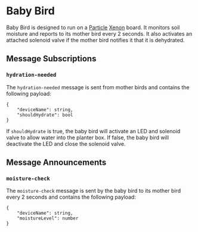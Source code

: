 # Baby Bird

Baby Bird is designed to run on a [Particle](https://particle.io) [Xenon](https://docs.particle.io/datasheets/mesh/xenon-datasheet/) board.  It monitors soil moisture and reports to its mother bird every 2 seconds.  It also activates an attached solenoid valve if the mother bird notifies it that it is dehydrated.

## Message Subscriptions

### `hydration-needed`

The `hydration-needed` message is sent from mother birds and contains the following payload:

```JS
{
    "deviceName": string,
    "shouldHydrate": bool
}
```

If `shouldHydrate` is true, the baby bird will activate an LED and solenoid valve to allow water into the planter box.  If false, the baby bird will deactivate the LED and close the solenoid valve.


## Message Announcements

### `moisture-check`

The `moisture-check` message is sent by the baby bird to its mother bird every 2 seconds and contains the following payload:

```JS
{
    "deviceName": string,
    "moistureLevel": number
}
```

